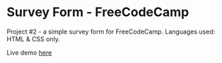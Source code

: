 # Survey Form - FreeCodeCamp

Project #2 - a simple survey form for FreeCodeCamp. Languages used: HTML & CSS only.

Live demo [here]()